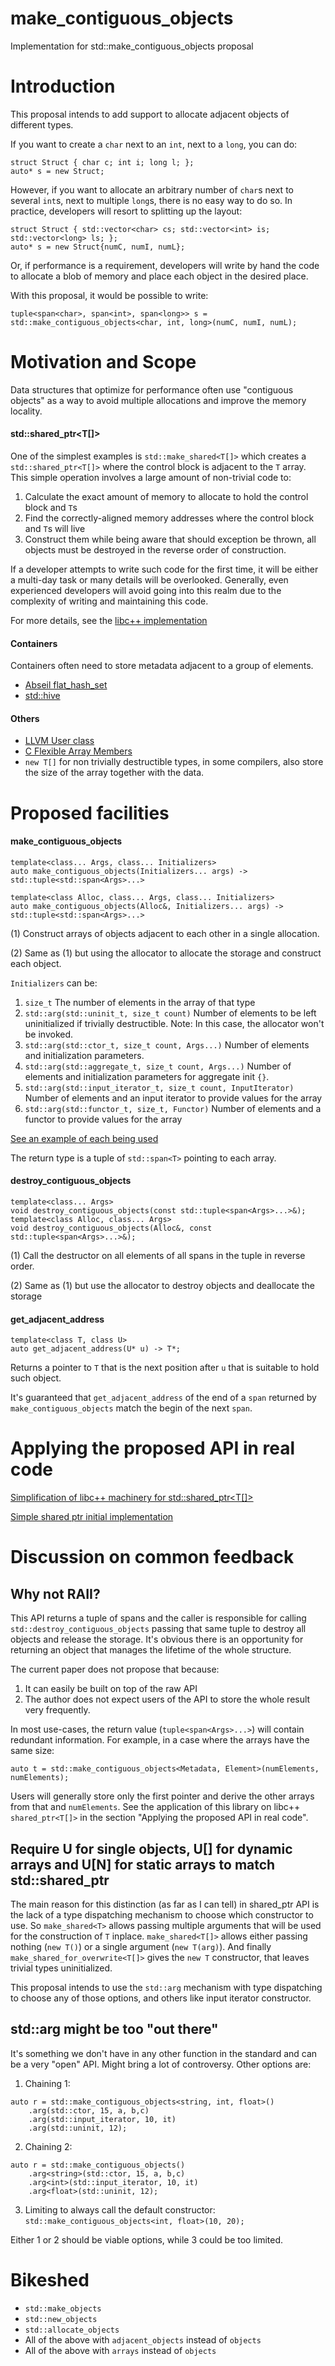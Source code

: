 # make_contiguous_objects
Implementation for std::make_contiguous_objects proposal


# Introduction

This proposal intends to add support to allocate adjacent objects of different types.

If you want to create a `char` next to an `int`, next to a `long`, you can do:
```
struct Struct { char c; int i; long l; };
auto* s = new Struct;
```

However, if you want to allocate an arbitrary number of `char`s next to several `int`s, next to multiple `long`s, there is no easy way to do so.
In practice, developers will resort to splitting up the layout:

```
struct Struct { std::vector<char> cs; std::vector<int> is; std::vector<long> ls; };
auto* s = new Struct{numC, numI, numL};
```
Or, if performance is a requirement, developers will write by hand the code to allocate a blob of memory and place each object in the desired place.

With this proposal, it would be possible to write:
```
tuple<span<char>, span<int>, span<long>> s = std::make_contiguous_objects<char, int, long>(numC, numI, numL);
```

# Motivation and Scope

Data structures that optimize for performance often use "contiguous objects" as a way to avoid multiple allocations and improve the memory locality.

#### std::shared_ptr<T[]>
One of the simplest examples is `std::make_shared<T[]>` which creates a `std::shared_ptr<T[]>` where the control block is adjacent to the `T` array.
This simple operation involves a large amount of non-trivial code to:
1. Calculate the exact amount of memory to allocate to hold the control block and `T`s
2. Find the correctly-aligned memory addresses where the control block and  `T`s will live
3. Construct them while being aware that should exception be thrown, all objects must be destroyed in the reverse order of construction.

If a developer attempts to write such code for the first time, it will be either a multi-day task or many details will be overlooked.
Generally, even experienced developers will avoid going into this realm due to the complexity of writing and maintaining this code.

For more details, see the [libc++ implementation](https://github.com/llvm/llvm-project/blob/2f887c9a760dfdffa584ce84361912fe122ad79f/libcxx/include/__memory/shared_ptr.h#L1139)

#### Containers

Containers often need to store metadata adjacent to a group of elements.

- [Abseil flat_hash_set](https://github.com/abseil/abseil-cpp/blob/d8933b836b1e1aac982b1dd42cc6ac1343a878d5/absl/container/internal/raw_hash_set.h#L1342)
- [std::hive](https://github.com/mattreecebentley/plf_hive/blob/8c2bf6d9606df1d76900751ffffc472e994b529b/plf_hive.h#L174)

#### Others

- [LLVM User class](https://github.com/llvm/llvm-project/blob/1597e5e6932b944c2c382a138e76b757da56b200/llvm/include/llvm/IR/User.h#L63)
- [C Flexible Array Members](https://en.wikipedia.org/wiki/Flexible_array_member)
- `new T[]` for non trivially destructible types, in some compilers, also store the size of the array together with the data.

# Proposed facilities

#### make_contiguous_objects
```
template<class... Args, class... Initializers>
auto make_contiguous_objects(Initializers... args) -> std::tuple<std::span<Args>...>

template<class Alloc, class... Args, class... Initializers>
auto make_contiguous_objects(Alloc&, Initializers... args) -> std::tuple<std::span<Args>...>
```
(1) Construct arrays of objects adjacent to each other in a single allocation.

(2) Same as (1) but using the allocator to allocate the storage and construct each object.

`Initializers` can be:
1. `size_t`
    The number of elements in the array of that type
2. `std::arg(std::uninit_t, size_t count)`
    Number of elements to be left uninitialized if trivially destructible.
    Note: In this case, the allocator won't be invoked.
3. `std::arg(std::ctor_t, size_t count, Args...)`
    Number of elements and initialization parameters.
4. `std::arg(std::aggregate_t, size_t count, Args...)`
    Number of elements and initialization parameters for aggregate init `{}`.
5. `std::arg(std::input_iterator_t, size_t count, InputIterator)`
    Number of elements and an input iterator to provide values for the array
6. `std::arg(std::functor_t, size_t, Functor)`
    Number of elements and a functor to provide values for the array

[See an example of each being used](https://github.com/brenoguim/make_contiguous_objects/blob/6bbd8ca8f6f4fb5e5c21fb3d1b5442d1dd2a8978/tests/unit/basic.test.cpp#L91)

The return type is a tuple of `std::span<T>` pointing to each array.

#### destroy_contiguous_objects
```
template<class... Args>
void destroy_contiguous_objects(const std::tuple<span<Args>...>&);
template<class Alloc, class... Args>
void destroy_contiguous_objects(Alloc&, const std::tuple<span<Args>...>&);
```
(1) Call the destructor on all elements of all spans in the tuple in reverse order.

(2) Same as (1) but use the allocator to destroy objects and deallocate the storage


#### get_adjacent_address
```
template<class T, class U>
auto get_adjacent_address(U* u) -> T*;
```
Returns a pointer to `T` that is the next position after `u` that is suitable to hold such object.

It's guaranteed that `get_adjacent_address` of the end of a `span` returned by `make_contiguous_objects` match the begin of the next `span`.

# Applying the proposed API in real code

[Simplification of libc++ machinery for std::shared_ptr<T[]>](https://github.com/llvm/llvm-project/compare/main...brenoguim:llvm-project:breno.mco?diff=split#diff-19c001df6058f7f3e4c8d1cd2856da344c1bfc52a06b8c144540b0d4cc99ff1d)


[Simple shared ptr initial implementation](https://github.com/brenoguim/make_contiguous_objects/blob/main/tests/unit/shared_array.test.cpp)

# Discussion on common feedback

## Why not RAII?

This API returns a tuple of spans and the caller is responsible for calling `std::destroy_contiguous_objects` passing that same tuple to destroy all objects and release the storage.
It's obvious there is an opportunity for returning an object that manages the lifetime of the whole structure.

The current paper does not propose that because:
1. It can easily be built on top of the raw API
2. The author does not expect users of the API to store the whole result very frequently.

In most use-cases, the return value (`tuple<span<Args>...>`) will contain redundant information. For example, in a case where the arrays have the same size:
```
auto t = std::make_contiguous_objects<Metadata, Element>(numElements, numElements);
```
Users will generally store only the first pointer and derive the other arrays from that and `numElements`.
See the application of this library on libc++ `shared_ptr<T[]>` in the section "Applying the proposed API in real code".

## Require U for single objects, U[] for dynamic arrays and U[N] for static arrays to match std::shared_ptr

The main reason for this distinction (as far as I can tell) in shared_ptr API is the lack of a type dispatching mechanism to choose which constructor to use.
So `make_shared<T>` allows passing multiple arguments that will be used for the construction of `T` inplace.
`make_shared<T[]>` allows either passing nothing (`new T()`) or a single argument (`new T(arg)`).
And finally `make_shared_for_overwrite<T[]>` gives the `new T` constructor, that leaves trivial types uninitialized.

This proposal intends to use the `std::arg` mechanism with type dispatching to choose any of those options, and others like input iterator constructor.

## std::arg might be too "out there"

It's something we don't have in any other function in the standard and can be a very "open" API. Might bring a lot of controversy.
Other options are:
1. Chaining 1:
```
auto r = std::make_contiguous_objects<string, int, float>()
    .arg(std::ctor, 15, a, b,c)
    .arg(std::input_iterator, 10, it)
    .arg(std::uninit, 12);
```
2. Chaining 2:
```
auto r = std::make_contiguous_objects()
    .arg<string>(std::ctor, 15, a, b,c)
    .arg<int>(std::input_iterator, 10, it)
    .arg<float>(std::uninit, 12);
```
3. Limiting to always call the default constructor: `std::make_contiguous_objects<int, float>(10, 20);`

Either 1 or 2 should be viable options, while 3 could be too limited.


# Bikeshed

- `std::make_objects`
- `std::new_objects`
- `std::allocate_objects`
- All of the above with `adjacent_objects` instead of `objects`
- All of the above with `arrays` instead of `objects`
